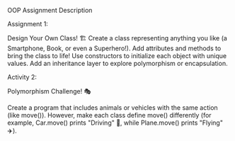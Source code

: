 OOP Assignment
Description

Assignment 1: 

Design Your Own Class! 🏗️
Create a class representing anything you like (a Smartphone, Book, or even a Superhero!).
Add attributes and methods to bring the class to life!
Use constructors to initialize each object with unique values.
Add an inheritance layer to explore polymorphism or encapsulation.

Activity 2: 

Polymorphism Challenge! 🎭

Create a program that includes animals or vehicles with the same action (like move()). 
However, make each class define move() differently (for example, Car.move() prints "Driving" 🚗, while Plane.move() prints "Flying" ✈️).
